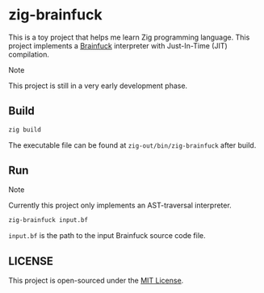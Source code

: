 # zig-brainfuck

This is a toy project that helps me learn Zig programming language. This project
implements a [Brainfuck] interpreter with Just-In-Time (JIT) compilation.

[Brainfuck]: https://en.wikipedia.org/wiki/Brainfuck

> [!NOTE]
> This project is still in a very early development phase.

## Build

```bash
zig build
```

The executable file can be found at `zig-out/bin/zig-brainfuck` after build.

## Run

> [!NOTE]
> Currently this project only implements an AST-traversal interpreter.

```bash
zig-brainfuck input.bf
```

`input.bf` is the path to the input Brainfuck source code file.

## LICENSE

This project is open-sourced under the [MIT License](./LICENSE).
